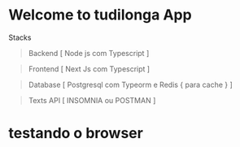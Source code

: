 # Welcome to tudilonga App

Stacks
> Backend [ Node js com Typescript ]

> Frontend [ Next Js com Typescript ]

> Database [ Postgresql com Typeorm e Redis { para cache } ]

> Texts API [ INSOMNIA ou POSTMAN ]

<h1> testando o browser </h1>

